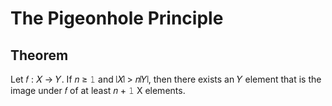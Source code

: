# The Pigeonhole Principle

## Theorem

Let &#x1D453; : &#x1D44B; &#x2192; &#x1D44C;. If &#x1D45B; &#x2265; &#x1D7F7; and &#x2758;&#x1D44B;&#x2758; > &#x1D45B;&#x2758;&#x1D44C;&#x2758;, then there exists an &#x1D44C;  element that is the image under &#x1D453; of at least &#x1D45B; + &#x1D7F7; X elements.